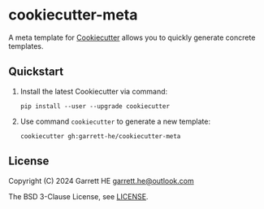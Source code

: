 # cookiecutter-meta

A meta template for [Cookiecutter][1] allows you to quickly generate concrete
templates.

## Quickstart

1. Install the latest Cookiecutter via command:
    ```
    pip install --user --upgrade cookiecutter
    ```

2. Use command `cookiecutter` to generate a new template:
    ```
    cookiecutter gh:garrett-he/cookiecutter-meta
    ```

## License

Copyright (C) 2024 Garrett HE <garrett.he@outlook.com>

The BSD 3-Clause License, see [LICENSE](./LICENSE).

[1]:  https://github.com/cookiecutter/cookiecutter
